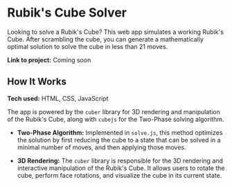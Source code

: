 # Rubik's Cube Solver

Looking to solve a Rubik's Cube? This web app simulates a working Rubik's Cube. After scrambling the cube, you can generate a mathematically optimal solution to solve the cube in less than 21 moves.

**Link to project:** Coming soon

## How It Works

**Tech used:** HTML, CSS, JavaScript

The app is powered by the `cuber` library for 3D rendering and manipulation of the Rubik's Cube, along with `cubejs` for the Two-Phase solving algorithm.

- **Two-Phase Algorithm:** Implemented in `solve.js`, this method optimizes the solution by first reducing the cube to a state that can be solved in a minimal number of moves, and then applying those moves.

- **3D Rendering:** The `cuber` library is responsible for the 3D rendering and interactive manipulation of the Rubik's Cube. It allows users to rotate the cube, perform face rotations, and visualize the cube in its current state.

